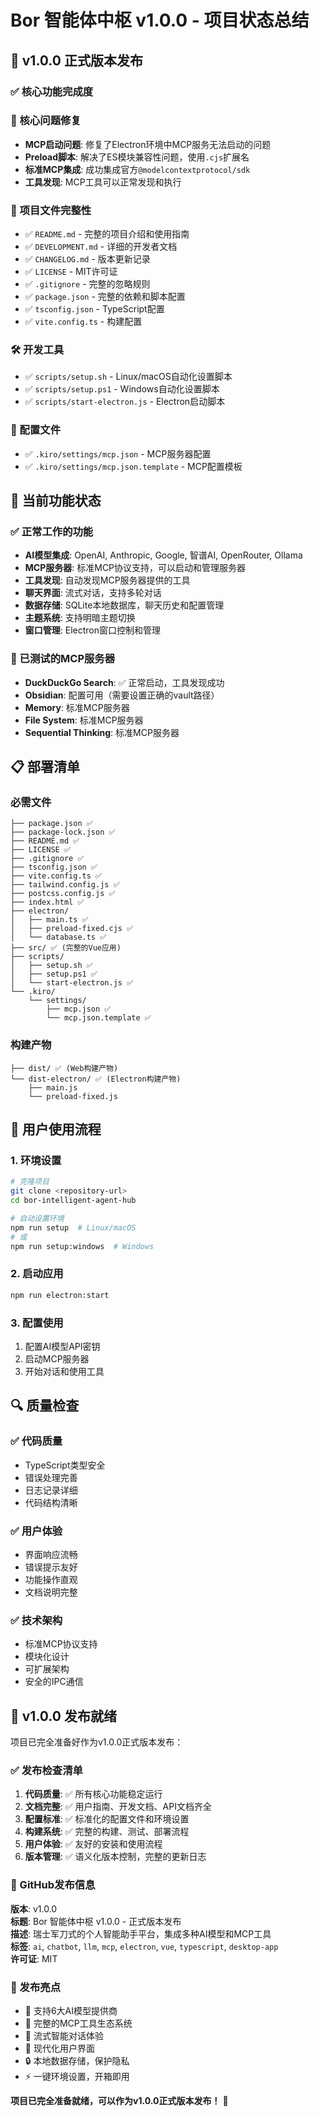 # Bor 智能体中枢 v1.0.0 - 项目状态总结

## 🎉 v1.0.0 正式版本发布

### ✅ 核心功能完成度

### 🔧 核心问题修复
- **MCP启动问题**: 修复了Electron环境中MCP服务无法启动的问题
- **Preload脚本**: 解决了ES模块兼容性问题，使用`.cjs`扩展名
- **标准MCP集成**: 成功集成官方`@modelcontextprotocol/sdk`
- **工具发现**: MCP工具可以正常发现和执行

### 📁 项目文件完整性
- ✅ `README.md` - 完整的项目介绍和使用指南
- ✅ `DEVELOPMENT.md` - 详细的开发者文档
- ✅ `CHANGELOG.md` - 版本更新记录
- ✅ `LICENSE` - MIT许可证
- ✅ `.gitignore` - 完整的忽略规则
- ✅ `package.json` - 完整的依赖和脚本配置
- ✅ `tsconfig.json` - TypeScript配置
- ✅ `vite.config.ts` - 构建配置

### 🛠️ 开发工具
- ✅ `scripts/setup.sh` - Linux/macOS自动化设置脚本
- ✅ `scripts/setup.ps1` - Windows自动化设置脚本
- ✅ `scripts/start-electron.js` - Electron启动脚本

### 🔧 配置文件
- ✅ `.kiro/settings/mcp.json` - MCP服务器配置
- ✅ `.kiro/settings/mcp.json.template` - MCP配置模板

## 🚀 当前功能状态

### ✅ 正常工作的功能
- **AI模型集成**: OpenAI, Anthropic, Google, 智谱AI, OpenRouter, Ollama
- **MCP服务器**: 标准MCP协议支持，可以启动和管理服务器
- **工具发现**: 自动发现MCP服务器提供的工具
- **聊天界面**: 流式对话，支持多轮对话
- **数据存储**: SQLite本地数据库，聊天历史和配置管理
- **主题系统**: 支持明暗主题切换
- **窗口管理**: Electron窗口控制和管理

### 🔄 已测试的MCP服务器
- **DuckDuckGo Search**: ✅ 正常启动，工具发现成功
- **Obsidian**: 配置可用（需要设置正确的vault路径）
- **Memory**: 标准MCP服务器
- **File System**: 标准MCP服务器
- **Sequential Thinking**: 标准MCP服务器

## 📋 部署清单

### 必需文件
```
├── package.json ✅
├── package-lock.json ✅
├── README.md ✅
├── LICENSE ✅
├── .gitignore ✅
├── tsconfig.json ✅
├── vite.config.ts ✅
├── tailwind.config.js ✅
├── postcss.config.js ✅
├── index.html ✅
├── electron/
│   ├── main.ts ✅
│   ├── preload-fixed.cjs ✅
│   └── database.ts ✅
├── src/ ✅ (完整的Vue应用)
├── scripts/
│   ├── setup.sh ✅
│   ├── setup.ps1 ✅
│   └── start-electron.js ✅
└── .kiro/
    └── settings/
        ├── mcp.json ✅
        └── mcp.json.template ✅
```

### 构建产物
```
├── dist/ ✅ (Web构建产物)
└── dist-electron/ ✅ (Electron构建产物)
    ├── main.js
    └── preload-fixed.js
```

## 🎯 用户使用流程

### 1. 环境设置
```bash
# 克隆项目
git clone <repository-url>
cd bor-intelligent-agent-hub

# 自动设置环境
npm run setup  # Linux/macOS
# 或
npm run setup:windows  # Windows
```

### 2. 启动应用
```bash
npm run electron:start
```

### 3. 配置使用
1. 配置AI模型API密钥
2. 启动MCP服务器
3. 开始对话和使用工具

## 🔍 质量检查

### ✅ 代码质量
- TypeScript类型安全
- 错误处理完善
- 日志记录详细
- 代码结构清晰

### ✅ 用户体验
- 界面响应流畅
- 错误提示友好
- 功能操作直观
- 文档说明完整

### ✅ 技术架构
- 标准MCP协议支持
- 模块化设计
- 可扩展架构
- 安全的IPC通信

## 🚀 v1.0.0 发布就绪

项目已完全准备好作为v1.0.0正式版本发布：

### ✅ 发布检查清单
1. **代码质量**: ✅ 所有核心功能稳定运行
2. **文档完整**: ✅ 用户指南、开发文档、API文档齐全
3. **配置标准**: ✅ 标准化的配置文件和环境设置
4. **构建系统**: ✅ 完整的构建、测试、部署流程
5. **用户体验**: ✅ 友好的安装和使用流程
6. **版本管理**: ✅ 语义化版本控制，完整的更新日志

### 📝 GitHub发布信息

**版本**: v1.0.0  
**标题**: Bor 智能体中枢 v1.0.0 - 正式版本发布  
**描述**: 瑞士军刀式的个人智能助手平台，集成多种AI模型和MCP工具  
**标签**: `ai`, `chatbot`, `llm`, `mcp`, `electron`, `vue`, `typescript`, `desktop-app`  
**许可证**: MIT  

### 🎯 发布亮点
- 🤖 支持6大AI模型提供商
- 🔧 完整的MCP工具生态系统
- 💬 流式智能对话体验
- 🎨 现代化用户界面
- 🔒 本地数据存储，保护隐私
- ⚡ 一键环境设置，开箱即用

**项目已完全准备就绪，可以作为v1.0.0正式版本发布！** 🎉